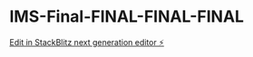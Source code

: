 # IMS-Final-FINAL-FINAL-FINAL

[Edit in StackBlitz next generation editor ⚡️](https://stackblitz.com/~/github.com/toprmrproducer/IMS-Final-FINAL-FINAL-FINAL)